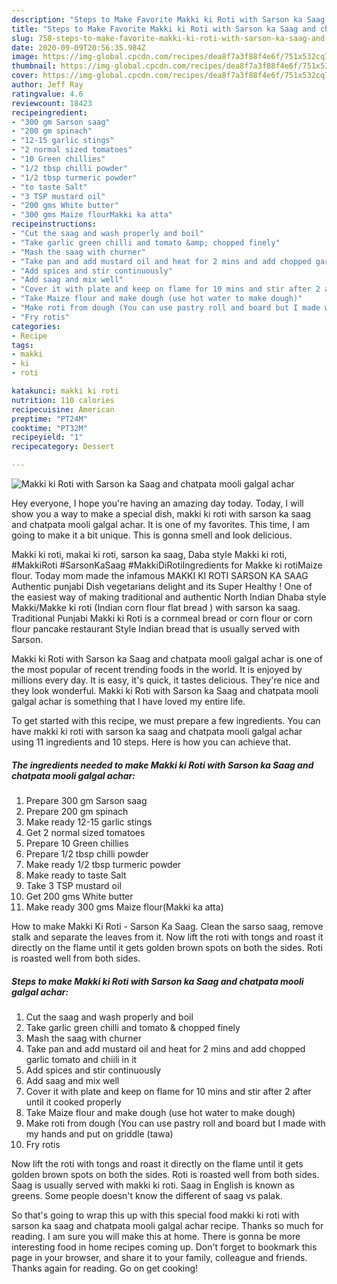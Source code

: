```yaml
---
description: "Steps to Make Favorite Makki ki Roti with Sarson ka Saag and chatpata mooli galgal achar"
title: "Steps to Make Favorite Makki ki Roti with Sarson ka Saag and chatpata mooli galgal achar"
slug: 758-steps-to-make-favorite-makki-ki-roti-with-sarson-ka-saag-and-chatpata-mooli-galgal-achar
date: 2020-09-09T20:56:35.984Z
image: https://img-global.cpcdn.com/recipes/dea8f7a3f88f4e6f/751x532cq70/makki-ki-roti-with-sarson-ka-saag-and-chatpata-mooli-galgal-achar-recipe-main-photo.jpg
thumbnail: https://img-global.cpcdn.com/recipes/dea8f7a3f88f4e6f/751x532cq70/makki-ki-roti-with-sarson-ka-saag-and-chatpata-mooli-galgal-achar-recipe-main-photo.jpg
cover: https://img-global.cpcdn.com/recipes/dea8f7a3f88f4e6f/751x532cq70/makki-ki-roti-with-sarson-ka-saag-and-chatpata-mooli-galgal-achar-recipe-main-photo.jpg
author: Jeff Ray
ratingvalue: 4.6
reviewcount: 18423
recipeingredient:
- "300 gm Sarson saag"
- "200 gm spinach"
- "12-15 garlic stings"
- "2 normal sized tomatoes"
- "10 Green chillies"
- "1/2 tbsp chilli powder"
- "1/2 tbsp turmeric powder"
- "to taste Salt"
- "3 TSP mustard oil"
- "200 gms White butter"
- "300 gms Maize flourMakki ka atta"
recipeinstructions:
- "Cut the saag and wash properly and boil"
- "Take garlic green chilli and tomato &amp; chopped finely"
- "Mash the saag with churner"
- "Take pan and add mustard oil and heat for 2 mins and add chopped garlic tomato and chiili in it"
- "Add spices and stir continuously"
- "Add saag and mix well"
- "Cover it with plate and keep on flame for 10 mins and stir after 2 after until it cooked properly"
- "Take Maize flour and make dough (use hot water to make dough)"
- "Make roti from dough (You can use pastry roll and board but I made with my hands and put on griddle (tawa)"
- "Fry rotis"
categories:
- Recipe
tags:
- makki
- ki
- roti

katakunci: makki ki roti 
nutrition: 110 calories
recipecuisine: American
preptime: "PT24M"
cooktime: "PT32M"
recipeyield: "1"
recipecategory: Dessert

---
```



![Makki ki Roti with Sarson ka Saag and chatpata mooli galgal achar](https://img-global.cpcdn.com/recipes/dea8f7a3f88f4e6f/751x532cq70/makki-ki-roti-with-sarson-ka-saag-and-chatpata-mooli-galgal-achar-recipe-main-photo.jpg)

Hey everyone, I hope you're having an amazing day today. Today, I will show you a way to make a special dish, makki ki roti with sarson ka saag and chatpata mooli galgal achar. It is one of my favorites. This time, I am going to make it a bit unique. This is gonna smell and look delicious.

Makki ki roti, makai ki roti, sarson ka saag, Daba style Makki ki roti, #MakkiRoti #SarsonKaSaag #MakkiDiRotiIngredients for Makke ki rotiMaize flour. Today mom made the infamous MAKKI KI ROTI SARSON KA SAAG Authentic punjabi Dish vegetarians delight and its Super Healthy ! One of the easiest way of making traditional and authentic North Indian Dhaba style Makki/Makke ki roti (Indian corn flour flat bread ) with sarson ka saag. Traditional Punjabi Makki ki Roti is a cornmeal bread or corn flour or corn flour pancake restaurant Style Indian bread that is usually served with Sarson.

Makki ki Roti with Sarson ka Saag and chatpata mooli galgal achar is one of the most popular of recent trending foods in the world. It is enjoyed by millions every day. It is easy, it's quick, it tastes delicious. They're nice and they look wonderful. Makki ki Roti with Sarson ka Saag and chatpata mooli galgal achar is something that I have loved my entire life.


To get started with this recipe, we must prepare a few ingredients. You can have makki ki roti with sarson ka saag and chatpata mooli galgal achar using 11 ingredients and 10 steps. Here is how you can achieve that.

<!--inarticleads1-->

##### The ingredients needed to make Makki ki Roti with Sarson ka Saag and chatpata mooli galgal achar:

1. Prepare 300 gm Sarson saag
1. Prepare 200 gm spinach
1. Make ready 12-15 garlic stings
1. Get 2 normal sized tomatoes
1. Prepare 10 Green chillies
1. Prepare 1/2 tbsp chilli powder
1. Make ready 1/2 tbsp turmeric powder
1. Make ready to taste Salt
1. Take 3 TSP mustard oil
1. Get 200 gms White butter
1. Make ready 300 gms Maize flour(Makki ka atta)


How to make Makki Ki Roti - Sarson Ka Saag. Clean the sarso saag, remove stalk and separate the leaves from it. Now lift the roti with tongs and roast it directly on the flame until it gets golden brown spots on both the sides. Roti is roasted well from both sides. 

<!--inarticleads2-->

##### Steps to make Makki ki Roti with Sarson ka Saag and chatpata mooli galgal achar:

1. Cut the saag and wash properly and boil
1. Take garlic green chilli and tomato &amp; chopped finely
1. Mash the saag with churner
1. Take pan and add mustard oil and heat for 2 mins and add chopped garlic tomato and chiili in it
1. Add spices and stir continuously
1. Add saag and mix well
1. Cover it with plate and keep on flame for 10 mins and stir after 2 after until it cooked properly
1. Take Maize flour and make dough (use hot water to make dough)
1. Make roti from dough (You can use pastry roll and board but I made with my hands and put on griddle (tawa)
1. Fry rotis


Now lift the roti with tongs and roast it directly on the flame until it gets golden brown spots on both the sides. Roti is roasted well from both sides. Saag is usually served with makki ki roti. Saag in English is known as greens. Some people doesn&#39;t know the different of saag vs palak. 

So that's going to wrap this up with this special food makki ki roti with sarson ka saag and chatpata mooli galgal achar recipe. Thanks so much for reading. I am sure you will make this at home. There is gonna be more interesting food in home recipes coming up. Don't forget to bookmark this page in your browser, and share it to your family, colleague and friends. Thanks again for reading. Go on get cooking!

